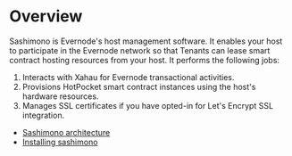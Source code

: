 # Overview

Sashimono is Evernode's host management software. It enables your host to participate in the Evernode network so that Tenants can lease smart contract hosting resources from your host. It performs the following jobs:
1. Interacts with Xahau for Evernode transactional activities.
2. Provisions HotPocket smart contract instances using the host's hardware resources.
3. Manages SSL certificates if you have opted-in for Let's Encrypt SSL integration.

- [Sashimono architecture](http://blog.geveo.com/Sashimono-Designing-a-multi-tenant-dApp-hosting-platform)
- [Installing sashimono](../../hosts/evernode-host.md#installation)